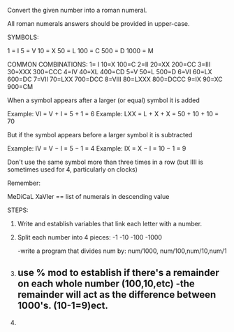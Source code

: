 Convert the given number into a roman numeral.

All roman numerals answers should be provided in upper-case.

SYMBOLS:

1 = I
5 = V
10 = X
50 = L
100 = C
500 = D
1000 = M

COMMON COMBINATIONS:
1= I        10=X        100=C
2=II        20=XX       200=CC 
3=III       30=XXX      300=CCC
4=IV        40=XL       400=CD
5=V         50=L        500=D
6=VI        60=LX       600=DC
7=VII       70=LXX      700=DCC
8=VIII      80=LXXX     800=DCCC
9=IX        90=XC       900=CM

When a symbol appears after a larger (or equal) symbol it is added

Example: VI = V + I = 5 + 1 = 6
Example: LXX = L + X + X = 50 + 10 + 10 = 70

But if the symbol appears before a larger symbol it is subtracted

Example: IV = V − I = 5 − 1 = 4
Example: IX = X − I = 10 − 1 = 9

Don't use the same symbol more than three times in a row (but IIII is sometimes used for 4, particularly on clocks)

Remember:

MeDiCaL XaVIer ==  list of numerals in descending value


STEPS:

1. Write and establish variables that link each letter with a number.

2. Split each number into 4 pieces:
    -1 -10 -100 -1000

    -write a program that divides num by: num/1000, num/100,num/10,num/1

3. use % mod to establish if there's a remainder on each whole number (100,10,etc)
    -the remainder will act as the difference between 1000's. (10-1=9)ect.
    -
    

4. 

